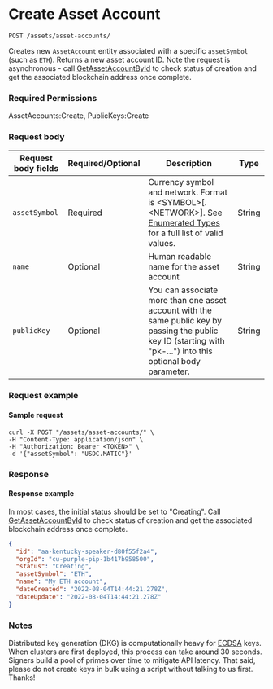 # Create Asset Account

`POST /assets/asset-accounts/`

Creates new `AssetAccount` entity associated with a specific `assetSymbol` (such as `ETH`). Returns a new asset account ID.  Note the request is asynchronous - call [GetAssetAccountById](getassetaccountbyid.md) to check status of creation and get the associated blockchain address once complete.&#x20;

### Required Permissions <a href="#scopes" id="scopes"></a>

AssetAccounts:Create, PublicKeys:Create

### Request body <a href="#request-body" id="request-body"></a>

| Request body fields | Required/Optional | Description                                                                                                                                                      | Type   |
| ------------------- | ----------------- | ---------------------------------------------------------------------------------------------------------------------------------------------------------------- | ------ |
| `assetSymbol`       | Required          | Currency symbol and network.  Format is \<SYMBOL>\[.\<NETWORK>].  See [Enumerated Types](../../dfns-api-enumerated-types.md) for a full list of valid values.    | String |
| `name`              | Optional          | Human readable name for the asset account                                                                                                                        | String |
| `publicKey`         | Optional          | You can associate more than one asset account with the same public key by passing the public key ID (starting with "pk-...") into this optional body parameter.  | String |

### Request example <a href="#request-example.1" id="request-example.1"></a>

#### Sample request <a href="#sample-request" id="sample-request"></a>

```shell
curl -X POST "/assets/asset-accounts/" \
-H "Content-Type: application/json" \
-H "Authorization: Bearer <TOKEN>" \
-d '{"assetSymbol": "USDC.MATIC"}'
```

### Response <a href="#response" id="response"></a>

#### Response example <a href="#response-example" id="response-example"></a>

In most cases, the initial status should be set to "Creating".  Call [GetAssetAccountById](getassetaccountbyid.md) to check status of creation and get the associated blockchain address once complete.&#x20;

```json
{
  "id": "aa-kentucky-speaker-d80f55f2a4",
  "orgId": "cu-purple-pip-1b417b958500",
  "status": "Creating",
  "assetSymbol": "ETH",
  "name": "My ETH account",
  "dateCreated": "2022-08-04T14:44:21.278Z",
  "dateUpdate": "2022-08-04T14:44:21.278Z"
}
```

### Notes <a href="#notes" id="notes"></a>

Distributed key generation (DKG) is computationally heavy for [ECDSA](https://en.wikipedia.org/wiki/Elliptic\_Curve\_Digital\_Signature\_Algorithm) keys. When clusters are first deployed, this process can take around 30 seconds.  Signers build a pool of primes over time to mitigate API latency. That said, please do not create keys in bulk using a script without talking to us first. Thanks!
